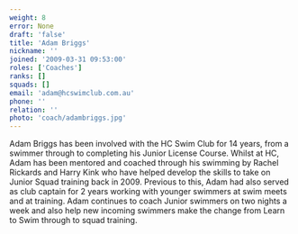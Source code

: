 ```yaml
---
weight: 8
error: None
draft: 'false'
title: 'Adam Briggs'
nickname: ''
joined: '2009-03-31 09:53:00'
roles: ['Coaches']
ranks: []
squads: []
email: 'adam@hcswimclub.com.au'
phone: ''
relation: ''
photo: 'coach/adambriggs.jpg'
---
```

Adam Briggs has been involved with the HC Swim Club for 14 years, from a swimmer through to completing his Junior License Course. Whilst at HC, Adam has been mentored and coached through his swimming by Rachel Rickards and Harry Kink who have helped develop the skills to take on Junior Squad training back in 2009. Previous to this, Adam had also served as club captain for 2 years working with younger swimmers at swim meets and at training.
Adam continues to coach Junior swimmers on two nights a week and also help new incoming swimmers make the change from Learn to Swim through to squad training. 
